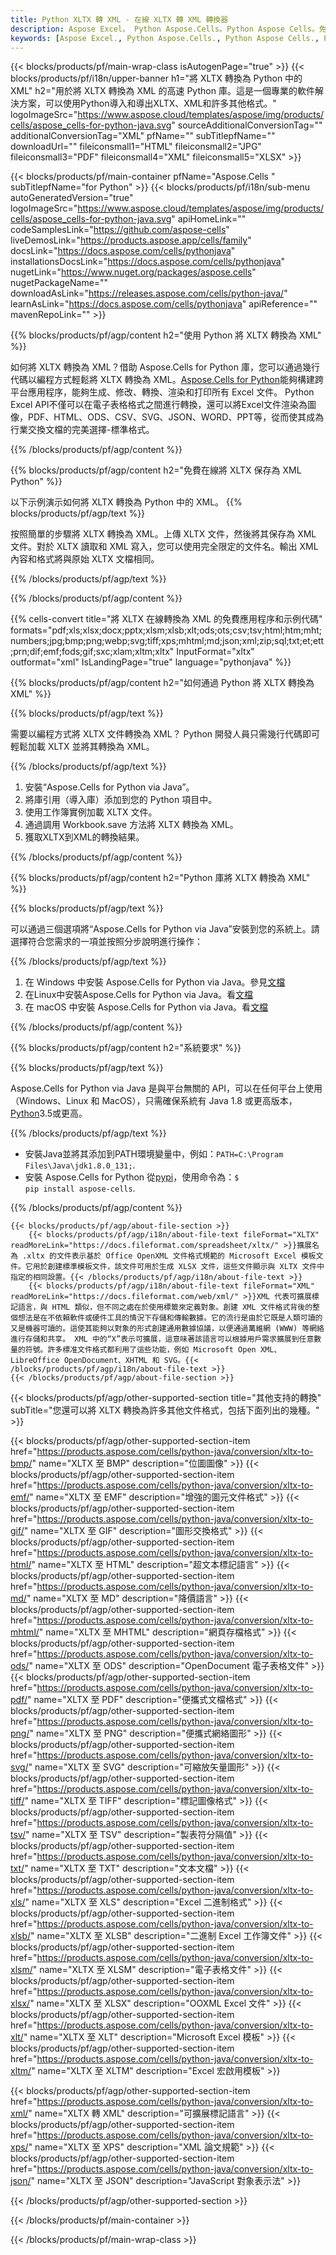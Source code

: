 ```yaml
---
title: Python XLTX 轉 XML - 在線 XLTX 轉 XML 轉換器
description: Aspose Excel。 Python Aspose.Cells。Python Aspose Cells。免費在線 Python 將 XLTX 轉換為 XML 保存格式。 Python XLTX 為 XML 格式。將 XLTX 保存為 XML Python。
keywords: [Aspose Excel., Python Aspose.Cells., Python Aspose Cells., Python XLTX to XML saveformat., Free Online XLTX to XML Python., Python Convert XLTX to XML]
---
```

{{< blocks/products/pf/main-wrap-class isAutogenPage="true" >}}
{{< blocks/products/pf/i18n/upper-banner h1="將 XLTX 轉換為 Python 中的 XML" h2="用於將 XLTX 轉換為 XML 的高速 Python 庫。這是一個專業的軟件解決方案，可以使用Python導入和導出XLTX、XML和許多其他格式。" logoImageSrc="https://www.aspose.cloud/templates/aspose/img/products/cells/aspose_cells-for-python-java.svg" sourceAdditionalConversionTag="" additionalConversionTag="XML" pfName="" subTitlepfName="" downloadUrl="" fileiconsmall1="HTML" fileiconsmall2="JPG" fileiconsmall3="PDF" fileiconsmall4="XML" fileiconsmall5="XLSX" >}}

{{< blocks/products/pf/main-container pfName="Aspose.Cells " subTitlepfName="for Python" >}}
{{< blocks/products/pf/i18n/sub-menu autoGeneratedVersion="true" logoImageSrc="https://www.aspose.cloud/templates/aspose/img/products/cells/aspose_cells-for-python-java.svg" apiHomeLink="" codeSamplesLink="https://github.com/aspose-cells" liveDemosLink="https://products.aspose.app/cells/family" docsLink="https://docs.aspose.com/cells/pythonjava" installationsDocsLink="https://docs.aspose.com/cells/pythonjava" nugetLink="https://www.nuget.org/packages/aspose.cells" nugetPackageName="" downloadAsLink="https://releases.aspose.com/cells/python-java/" learnAsLink="https://docs.aspose.com/cells/pythonjava" apiReference="" mavenRepoLink="" >}}


{{% blocks/products/pf/agp/content h2="使用 Python 將 XLTX 轉換為 XML" %}}

如何將 XLTX 轉換為 XML？借助 Aspose.Cells for Python 庫，您可以通過幾行代碼以編程方式輕鬆將 XLTX 轉換為 XML。[Aspose.Cells for Python](https://pypi.org/project/aspose-cells)能夠構建跨平台應用程序，能夠生成、修改、轉換、渲染和打印所有 Excel 文件。 Python Excel API不僅可以在電子表格格式之間進行轉換，還可以將Excel文件渲染為圖像，PDF、HTML、ODS、CSV、SVG、JSON、WORD、PPT等，從而使其成為行業交換文檔的完美選擇-標準格式。
 
{{% /blocks/products/pf/agp/content %}}

{{% blocks/products/pf/agp/content h2="免費在線將 XLTX 保存為 XML Python" %}}

以下示例演示如何將 XLTX 轉換為 Python 中的 XML。
{{% blocks/products/pf/agp/text %}}

按照簡單的步驟將 XLTX 轉換為 XML。上傳 XLTX 文件，然後將其保存為 XML 文件。對於 XLTX 讀取和 XML 寫入，您可以使用完全限定的文件名。輸出 XML 內容和格式將與原始 XLTX 文檔相同。

{{% /blocks/products/pf/agp/text %}}

{{% /blocks/products/pf/agp/content %}}

{{% cells-convert title="將 XLTX 在線轉換為 XML 的免費應用程序和示例代碼" formats="pdf;xls;xlsx;docx;pptx;xlsm;xlsb;xlt;ods;ots;csv;tsv;html;htm;mht;numbers;jpg;bmp;png;webp;svg;tiff;xps;mhtml;md;json;xml;zip;sql;txt;et;ett;prn;dif;emf;fods;gif;sxc;xlam;xltm;xltx" InputFormat="xltx" outformat="xml" IsLandingPage="true" language="pythonjava" %}}

{{% blocks/products/pf/agp/content h2="如何通過 Python 將 XLTX 轉換為 XML" %}}

{{% blocks/products/pf/agp/text %}}

需要以編程方式將 XLTX 文件轉換為 XML？ Python 開發人員只需幾行代碼即可輕鬆加載 XLTX 並將其轉換為 XML。

{{% /blocks/products/pf/agp/text %}}

1. 安裝“Aspose.Cells for Python via Java”。
1. 將庫引用（導入庫）添加到您的 Python 項目中。
1. 使用工作簿實例加載 XLTX 文件。
1. 通過調用 Workbook.save 方法將 XLTX 轉換為 XML。
1. 獲取XLTX到XML的轉換結果。

{{% /blocks/products/pf/agp/content %}}

{{% blocks/products/pf/agp/content h2="Python 庫將 XLTX 轉換為 XML" %}}

{{% blocks/products/pf/agp/text %}}

可以通過三個選項將“Aspose.Cells for Python via Java”安裝到您的系統上。請選擇符合您需求的一項並按照分步說明進行操作：

{{% /blocks/products/pf/agp/text %}}

1. 在 Windows 中安裝 Aspose.Cells for Python via Java。參見[文檔](https://docs.aspose.com/cells/python-java/getting-started/#windows)
1. 在Linux中安裝Aspose.Cells for Python via Java。看[文檔](https://docs.aspose.com/cells/python-java/getting-started/#linux)
1. 在 macOS 中安裝 Aspose.Cells for Python via Java。看[文檔](https://docs.aspose.com/cells/python-java/getting-started/#macos)

{{% /blocks/products/pf/agp/content %}}

{{% blocks/products/pf/agp/content h2="系統要求" %}}

{{% blocks/products/pf/agp/text %}}

Aspose.Cells for Python via Java 是與平台無關的 API，可以在任何平台上使用（Windows、Linux 和 MacOS），只需確保系統有 Java 1.8 或更高版本，[Python](https://www.python.org/downloads/)3.5或更高。
 
{{% /blocks/products/pf/agp/text %}}

- 安裝Java並將其添加到PATH環境變量中，例如：<code>PATH=C:\Program Files\Java\jdk1.8.0_131;</code>.
- 安裝 Aspose.Cells for Python 從<a href="https://pypi.org/project/aspose-cells/">pypi</a>，使用命令為：<code>$ pip install aspose-cells</code>.

{{% /blocks/products/pf/agp/content %}}

<!-- aboutfile Starts -->
    {{< blocks/products/pf/agp/about-file-section >}}
        {{< blocks/products/pf/agp/i18n/about-file-text fileFormat="XLTX" readMoreLink="https://docs.fileformat.com/spreadsheet/xltx/" >}}擴展名為 .xltx 的文件表示基於 Office OpenXML 文件格式規範的 Microsoft Excel 模板文件。它用於創建標準模板文件，該文件可用於生成 XLSX 文件，這些文件顯示與 XLTX 文件中指定的相同設置。{{< /blocks/products/pf/agp/i18n/about-file-text >}}
        {{< blocks/products/pf/agp/i18n/about-file-text fileFormat="XML" readMoreLink="https://docs.fileformat.com/web/xml/" >}}XML 代表可擴展標記語言，與 HTML 類似，但不同之處在於使用標籤來定義對象。創建 XML 文件格式背後的整個想法是在不依賴軟件或硬件工具的情況下存儲和傳輸數據。它的流行是由於它既是人類可讀的又是機器可讀的。這使其能夠以對象的形式創建通用數據協議，以便通過萬維網 (WWW) 等網絡進行存儲和共享。 XML 中的“X”表示可擴展，這意味著該語言可以根據用戶需求擴展到任意數量的符號。許多標准文件格式都利用了這些功能，例如 Microsoft Open XML、LibreOffice OpenDocument、XHTML 和 SVG。{{< /blocks/products/pf/agp/i18n/about-file-text >}}
    {{< /blocks/products/pf/agp/about-file-section >}}
<!-- aboutfile Ends -->

{{< blocks/products/pf/agp/other-supported-section title="其他支持的轉換" subTitle="您還可以將 XLTX 轉換為許多其他文件格式，包括下面列出的幾種。" >}}

{{< blocks/products/pf/agp/other-supported-section-item href="https://products.aspose.com/cells/python-java/conversion/xltx-to-bmp/" name="XLTX 至 BMP" description="位圖圖像" >}}
{{< blocks/products/pf/agp/other-supported-section-item href="https://products.aspose.com/cells/python-java/conversion/xltx-to-emf/" name="XLTX 至 EMF" description="增強的圖元文件格式" >}}
{{< blocks/products/pf/agp/other-supported-section-item href="https://products.aspose.com/cells/python-java/conversion/xltx-to-gif/" name="XLTX 至 GIF" description="圖形交換格式" >}}
{{< blocks/products/pf/agp/other-supported-section-item href="https://products.aspose.com/cells/python-java/conversion/xltx-to-html/" name="XLTX 至 HTML" description="超文本標記語言" >}}
{{< blocks/products/pf/agp/other-supported-section-item href="https://products.aspose.com/cells/python-java/conversion/xltx-to-md/" name="XLTX 至 MD" description="降價語言" >}}
{{< blocks/products/pf/agp/other-supported-section-item href="https://products.aspose.com/cells/python-java/conversion/xltx-to-mhtml/" name="XLTX 至 MHTML" description="網頁存檔格式" >}}
{{< blocks/products/pf/agp/other-supported-section-item href="https://products.aspose.com/cells/python-java/conversion/xltx-to-ods/" name="XLTX 至 ODS" description="OpenDocument 電子表格文件" >}}
{{< blocks/products/pf/agp/other-supported-section-item href="https://products.aspose.com/cells/python-java/conversion/xltx-to-pdf/" name="XLTX 至 PDF" description="便攜式文檔格式" >}}
{{< blocks/products/pf/agp/other-supported-section-item href="https://products.aspose.com/cells/python-java/conversion/xltx-to-png/" name="XLTX 至 PNG" description="便攜式網絡圖形" >}}
{{< blocks/products/pf/agp/other-supported-section-item href="https://products.aspose.com/cells/python-java/conversion/xltx-to-svg/" name="XLTX 至 SVG" description="可縮放矢量圖形" >}}
{{< blocks/products/pf/agp/other-supported-section-item href="https://products.aspose.com/cells/python-java/conversion/xltx-to-tiff/" name="XLTX 至 TIFF" description="標記圖像格式" >}}
{{< blocks/products/pf/agp/other-supported-section-item href="https://products.aspose.com/cells/python-java/conversion/xltx-to-tsv/" name="XLTX 至 TSV" description="製表符分隔值" >}}
{{< blocks/products/pf/agp/other-supported-section-item href="https://products.aspose.com/cells/python-java/conversion/xltx-to-txt/" name="XLTX 至 TXT" description="文本文檔" >}}
{{< blocks/products/pf/agp/other-supported-section-item href="https://products.aspose.com/cells/python-java/conversion/xltx-to-xls/" name="XLTX 至 XLS" description="Excel 二進制格式" >}}
{{< blocks/products/pf/agp/other-supported-section-item href="https://products.aspose.com/cells/python-java/conversion/xltx-to-xlsb/" name="XLTX 至 XLSB" description="二進制 Excel 工作簿文件" >}}
{{< blocks/products/pf/agp/other-supported-section-item href="https://products.aspose.com/cells/python-java/conversion/xltx-to-xlsm/" name="XLTX 至 XLSM" description="電子表格文件" >}}
{{< blocks/products/pf/agp/other-supported-section-item href="https://products.aspose.com/cells/python-java/conversion/xltx-to-xlsx/" name="XLTX 至 XLSX" description="OOXML Excel 文件" >}}
{{< blocks/products/pf/agp/other-supported-section-item href="https://products.aspose.com/cells/python-java/conversion/xltx-to-xlt/" name="XLTX 至 XLT" description="Microsoft Excel 模板" >}}
{{< blocks/products/pf/agp/other-supported-section-item href="https://products.aspose.com/cells/python-java/conversion/xltx-to-xltm/" name="XLTX 至 XLTM" description="Excel 宏啟用模板" >}}

{{< blocks/products/pf/agp/other-supported-section-item href="https://products.aspose.com/cells/python-java/conversion/xltx-to-xml/" name="XLTX 轉 XML" description="可擴展標記語言" >}}
{{< blocks/products/pf/agp/other-supported-section-item href="https://products.aspose.com/cells/python-java/conversion/xltx-to-xps/" name="XLTX 至 XPS" description="XML 論文規範" >}}
{{< blocks/products/pf/agp/other-supported-section-item href="https://products.aspose.com/cells/python-java/conversion/xltx-to-json/" name="XLTX 至 JSON" description="JavaScript 對象表示法" >}}

{{< /blocks/products/pf/agp/other-supported-section >}}

{{< /blocks/products/pf/main-container >}}
    
{{< /blocks/products/pf/main-wrap-class >}}
